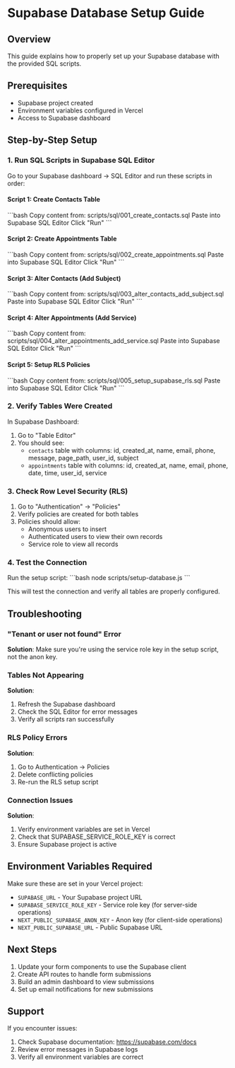 # Supabase Database Setup Guide

## Overview
This guide explains how to properly set up your Supabase database with the provided SQL scripts.

## Prerequisites
- Supabase project created
- Environment variables configured in Vercel
- Access to Supabase dashboard

## Step-by-Step Setup

### 1. Run SQL Scripts in Supabase SQL Editor

Go to your Supabase dashboard → SQL Editor and run these scripts in order:

#### Script 1: Create Contacts Table
\`\`\`bash
Copy content from: scripts/sql/001_create_contacts.sql
Paste into Supabase SQL Editor
Click "Run"
\`\`\`

#### Script 2: Create Appointments Table
\`\`\`bash
Copy content from: scripts/sql/002_create_appointments.sql
Paste into Supabase SQL Editor
Click "Run"
\`\`\`

#### Script 3: Alter Contacts (Add Subject)
\`\`\`bash
Copy content from: scripts/sql/003_alter_contacts_add_subject.sql
Paste into Supabase SQL Editor
Click "Run"
\`\`\`

#### Script 4: Alter Appointments (Add Service)
\`\`\`bash
Copy content from: scripts/sql/004_alter_appointments_add_service.sql
Paste into Supabase SQL Editor
Click "Run"
\`\`\`

#### Script 5: Setup RLS Policies
\`\`\`bash
Copy content from: scripts/sql/005_setup_supabase_rls.sql
Paste into Supabase SQL Editor
Click "Run"
\`\`\`

### 2. Verify Tables Were Created

In Supabase Dashboard:
1. Go to "Table Editor"
2. You should see:
   - `contacts` table with columns: id, created_at, name, email, phone, message, page_path, user_id, subject
   - `appointments` table with columns: id, created_at, name, email, phone, date, time, user_id, service

### 3. Check Row Level Security (RLS)

1. Go to "Authentication" → "Policies"
2. Verify policies are created for both tables
3. Policies should allow:
   - Anonymous users to insert
   - Authenticated users to view their own records
   - Service role to view all records

### 4. Test the Connection

Run the setup script:
\`\`\`bash
node scripts/setup-database.js
\`\`\`

This will test the connection and verify all tables are properly configured.

## Troubleshooting

### "Tenant or user not found" Error
**Solution**: Make sure you're using the service role key in the setup script, not the anon key.

### Tables Not Appearing
**Solution**: 
1. Refresh the Supabase dashboard
2. Check the SQL Editor for error messages
3. Verify all scripts ran successfully

### RLS Policy Errors
**Solution**:
1. Go to Authentication → Policies
2. Delete conflicting policies
3. Re-run the RLS setup script

### Connection Issues
**Solution**:
1. Verify environment variables are set in Vercel
2. Check that SUPABASE_SERVICE_ROLE_KEY is correct
3. Ensure Supabase project is active

## Environment Variables Required

Make sure these are set in your Vercel project:
- `SUPABASE_URL` - Your Supabase project URL
- `SUPABASE_SERVICE_ROLE_KEY` - Service role key (for server-side operations)
- `NEXT_PUBLIC_SUPABASE_ANON_KEY` - Anon key (for client-side operations)
- `NEXT_PUBLIC_SUPABASE_URL` - Public Supabase URL

## Next Steps

1. Update your form components to use the Supabase client
2. Create API routes to handle form submissions
3. Build an admin dashboard to view submissions
4. Set up email notifications for new submissions

## Support

If you encounter issues:
1. Check Supabase documentation: https://supabase.com/docs
2. Review error messages in Supabase logs
3. Verify all environment variables are correct
